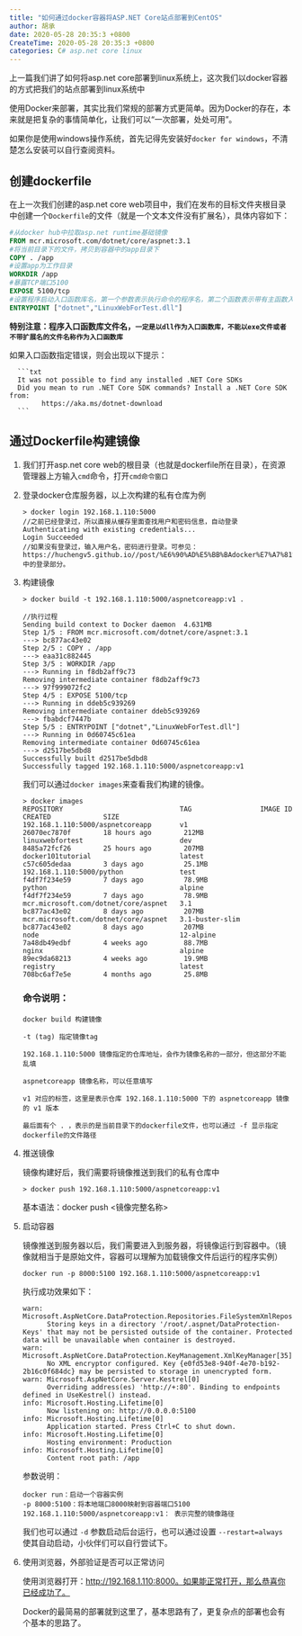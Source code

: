 ```yaml
---
title: "如何通过docker容器将ASP.NET Core站点部署到CentOS"
author: 胡承
date: 2020-05-28 20:35:3 +0800
CreateTime: 2020-05-28 20:35:3 +0800
categories: C# asp.net core linux
---
```


上一篇我们讲了如何将asp.net core部署到linux系统上，这次我们以docker容器的方式把我们的站点部署到linux系统中

<!-- more -->

使用Docker来部署，其实比我们常规的部署方式更简单。因为Docker的存在，本来就是把复杂的事情简单化，让我们可以“一次部署，处处可用”。

如果你是使用windows操作系统，首先记得先安装好`docker for windows`，不清楚怎么安装可以自行查阅资料。

## 创建dockerfile

在上一次我们创建的asp.net core web项目中，我们在发布的目标文件夹根目录中创建一个`Dockerfile`的文件（就是一个文本文件没有扩展名），具体内容如下：

```dockerfile
#从docker hub中拉取asp.net runtime基础镜像
FROM mcr.microsoft.com/dotnet/core/aspnet:3.1
#将当前目录下的文件，拷贝到容器中的app目录下
COPY . /app 
#设置app为工作目录
WORKDIR /app
#暴露TCP端口5100
EXPOSE 5100/tcp
#设置程序启动入口函数库名，第一个参数表示执行命令的程序名，第二个函数表示带有主函数入口文件名
ENTRYPOINT ["dotnet","LinuxWebForTest.dll"]
```
**特别注意：程序入口函数库文件名，`一定是以dll作为入口函数库，不能以exe文件或者不带扩展名的文件名称作为入口函数库`**

如果入口函数指定错误，则会出现以下提示：

      ```txt
      It was not possible to find any installed .NET Core SDKs
      Did you mean to run .NET Core SDK commands? Install a .NET Core SDK from:
            https://aka.ms/dotnet-download
      ```

## 通过Dockerfile构建镜像

1. 我们打开asp.net core web的根目录（也就是dockerfile所在目录），在资源管理器上方输入`cmd`命令，打开`cmd命令窗口`

2. 登录docker仓库服务器，以上次构建的私有仓库为例

      ```
      > docker login 192.168.1.110:5000
      //之前已经登录过，所以直接从缓存里面查找用户和密码信息，自动登录
      Authenticating with existing credentials...
      Login Succeeded
      //如果没有登录过，输入用户名，密码进行登录。可参见：https://huchengv5.github.io//post/%E6%90%AD%E5%BB%BAdocker%E7%A7%81%E6%9C%89%E4%BB%93%E5%BA%93.html 中的登录部分。
      ```
3. 构建镜像

      ```
      > docker build -t 192.168.1.110:5000/aspnetcoreapp:v1 .

      //执行过程
      Sending build context to Docker daemon  4.631MB
      Step 1/5 : FROM mcr.microsoft.com/dotnet/core/aspnet:3.1
      ---> bc877ac43e02
      Step 2/5 : COPY . /app
      ---> eaa31c882445
      Step 3/5 : WORKDIR /app
      ---> Running in f8db2aff9c73
      Removing intermediate container f8db2aff9c73
      ---> 97f999072fc2
      Step 4/5 : EXPOSE 5100/tcp
      ---> Running in ddeb5c939269
      Removing intermediate container ddeb5c939269
      ---> fbabdcf7447b
      Step 5/5 : ENTRYPOINT ["dotnet","LinuxWebForTest.dll"]
      ---> Running in 0d60745c61ea
      Removing intermediate container 0d60745c61ea
      ---> d2517be5dbd8
      Successfully built d2517be5dbd8
      Successfully tagged 192.168.1.110:5000/aspnetcoreapp:v1

      ```

      我们可以通过`docker images`来查看我们构建的镜像。

      ```
      > docker images
      REPOSITORY                             TAG                 IMAGE ID            CREATED             SIZE
      192.168.1.110:5000/aspnetcoreapp       v1                  26070ec7870f        18 hours ago        212MB
      linuxwebfortest                        dev                 8485a72fcf26        25 hours ago        207MB
      docker101tutorial                      latest              c57c605dedaa        3 days ago          25.1MB
      192.168.1.110:5000/python              test                f4df7f234e59        7 days ago          78.9MB
      python                                 alpine              f4df7f234e59        7 days ago          78.9MB
      mcr.microsoft.com/dotnet/core/aspnet   3.1                 bc877ac43e02        8 days ago          207MB
      mcr.microsoft.com/dotnet/core/aspnet   3.1-buster-slim     bc877ac43e02        8 days ago          207MB
      node                                   12-alpine           7a48db49edbf        4 weeks ago         88.7MB
      nginx                                  alpine              89ec9da68213        4 weeks ago         19.9MB
      registry                               latest              708bc6af7e5e        4 months ago        25.8MB
      ```

      ### 命令说明：

      ```
      docker build 构建镜像

      -t (tag) 指定镜像tag

      192.168.1.110:5000 镜像指定的仓库地址，会作为镜像名称的一部分，但这部分不能乱填

      aspnetcoreapp 镜像名称，可以任意填写

      v1 对应的标签，这里是表示仓库 192.168.1.110:5000 下的 aspnetcoreapp 镜像的 v1 版本

      最后面有个 . ，表示的是当前目录下的dockerfile文件，也可以通过 -f 显示指定dockerfile的文件路径
      ```

4. 推送镜像

      镜像构建好后，我们需要将镜像推送到我们的私有仓库中

      ```
      > docker push 192.168.1.110:5000/aspnetcoreapp:v1

      ```
      基本语法：docker push <镜像完整名称>

5. 启动容器

      镜像推送到服务器以后，我们需要进入到服务器，将镜像运行到容器中。（镜像就相当于是原始文件，容器可以理解为加载镜像文件后运行的程序实例）

      ```
      docker run -p 8000:5100 192.168.1.110:5000/aspnetcoreapp:v1
      ```
      执行成功效果如下：

      ```
      warn: Microsoft.AspNetCore.DataProtection.Repositories.FileSystemXmlRepository[60]
            Storing keys in a directory '/root/.aspnet/DataProtection-Keys' that may not be persisted outside of the container. Protected data will be unavailable when container is destroyed.
      warn: Microsoft.AspNetCore.DataProtection.KeyManagement.XmlKeyManager[35]
            No XML encryptor configured. Key {e0fd53e8-940f-4e70-b192-2b16c0f684dc} may be persisted to storage in unencrypted form.
      warn: Microsoft.AspNetCore.Server.Kestrel[0]
            Overriding address(es) 'http://+:80'. Binding to endpoints defined in UseKestrel() instead.
      info: Microsoft.Hosting.Lifetime[0]
            Now listening on: http://0.0.0.0:5100
      info: Microsoft.Hosting.Lifetime[0]
            Application started. Press Ctrl+C to shut down.
      info: Microsoft.Hosting.Lifetime[0]
            Hosting environment: Production
      info: Microsoft.Hosting.Lifetime[0]
            Content root path: /app

      ```

      参数说明：

      ```
      docker run：启动一个容器实例
      -p 8000:5100：将本地端口8000映射到容器端口5100
      192.168.1.110:5000/aspnetcoreapp:v1： 表示完整的镜像路径

      ```

      我们也可以通过 `-d` 参数启动后台运行，也可以通过设置 `--restart=always` 使其自动启动，小伙伴们可以自行尝试下。

6. 使用浏览器，外部验证是否可以正常访问

      使用浏览器打开：http://192.168.1.110:8000。如果能正常打开，那么恭喜你已经成功了。

      Docker的最简易的部署就到这里了，基本思路有了，更复杂点的部署也会有个基本的思路了。